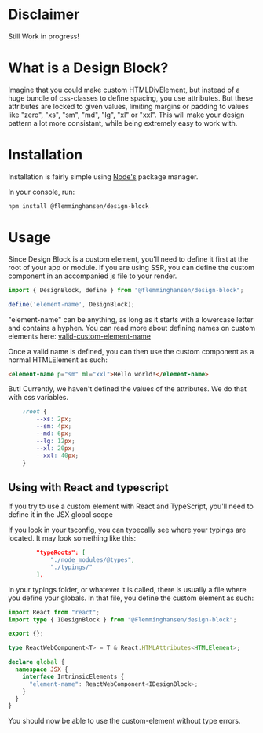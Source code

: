# Disclaimer

Still Work in progress!


# What is a Design Block?
Imagine that you could make custom HTMLDivElement, but instead of a huge bundle of css-classes to define spacing, you use attributes. But these attributes are locked to given values, limiting margins or padding to values like "zero", "xs", "sm", "md", "lg", "xl" or "xxl". This will make your design pattern a lot more consistant, while being extremely easy to work with.

# Installation
Installation is fairly simple using [Node's](https://nodejs.org) package manager.

In your console, run:

```
npm install @flemminghansen/design-block
```


# Usage
Since Design Block is a custom element, you'll need to define it first at the root of your app or module. If you are using SSR, you can define the custom component in an accompanied js file to your render.

```JavaScript
import { DesignBlock, define } from "@flemminghansen/design-block";

define('element-name', DesignBlock);
```

"element-name" can be anything, as long as it starts with a lowercase letter and contains a hyphen. You can read more about defining names on custom elements here: [valid-custom-element-name](https://html.spec.whatwg.org/multipage/custom-elements.html#valid-custom-element-name)

Once a valid name is defined, you can then use the custom component as a normal HTMLElement as such:

```HTML
<element-name p="sm" ml="xxl">Hello world!</element-name>
```

But! Currently, we haven't defined the values of the attributes. We do that with css variables.

```CSS
    :root {
        --xs: 2px; 
        --sm: 4px; 
        --md: 6px; 
        --lg: 12px; 
        --xl: 20px; 
        --xxl: 40px; 
    }
```

## Using with React and typescript
If you try to use a custom element with React and TypeScript, you'll need to define it in the JSX global scope

If you look in your tsconfig, you can typecally see where your typings are located. It may look something like this:

```JSON
		"typeRoots": [
			"./node_modules/@types",
			"./typings/"
		],
```
In your typings folder, or whatever it is called, there is usually a file where you define your globals. In that file, you define the custom element as such:

```TypeScript
import React from "react";
import type { IDesignBlock } from "@Flemminghansen/design-block";

export {};

type ReactWebComponent<T> = T & React.HTMLAttributes<HTMLElement>;

declare global {
  namespace JSX {
    interface IntrinsicElements {
      "element-name": ReactWebComponent<IDesignBlock>;
    }
  }
}

```

You should now be able to use the custom-element without type errors.
